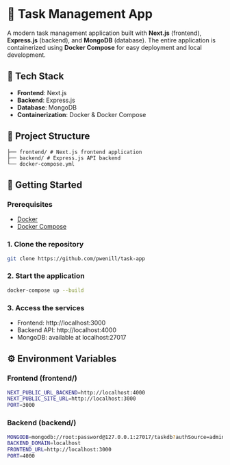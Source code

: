 # 📝 Task Management App

A modern task management application built with **Next.js** (frontend), **Express.js** (backend), and **MongoDB** (database). The entire application is containerized using **Docker Compose** for easy deployment and local development.

## 🧰 Tech Stack

- **Frontend**: Next.js
- **Backend**: Express.js
- **Database**: MongoDB
- **Containerization**: Docker & Docker Compose

## 📁 Project Structure

```
├── frontend/ # Next.js frontend application
├── backend/ # Express.js API backend
└── docker-compose.yml
```

## 🚀 Getting Started

### Prerequisites

- [Docker](https://www.docker.com/)
- [Docker Compose](https://docs.docker.com/compose/)

### 1. Clone the repository

```bash
git clone https://github.com/pwenill/task-app
```

### 2. Start the application

```bash
docker-compose up --build
```

### 3. Access the services

- Frontend: http://localhost:3000
- Backend API: http://localhost:4000
- MongoDB: available at localhost:27017

## ⚙️ Environment Variables

### Frontend (frontend/)

```bash
NEXT_PUBLIC_URL_BACKEND=http://localhost:4000
NEXT_PUBLIC_SITE_URL=http://localhost:3000
PORT=3000
```

### Backend (backend/)

```bash
MONGODB=mongodb://root:password@127.0.0.1:27017/taskdb?authSource=admin
BACKEND_DOMAIN=localhost
FRONTEND_URL=http://localhost:3000
PORT=4000
```
